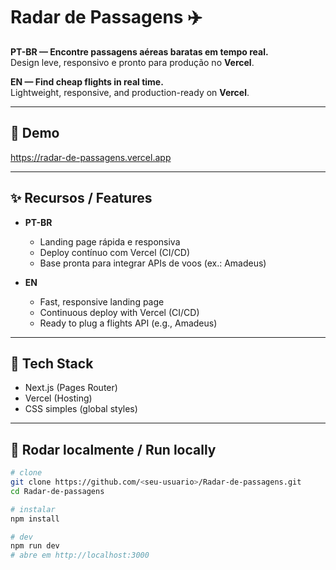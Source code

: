 # Radar de Passagens ✈️

**PT-BR — Encontre passagens aéreas baratas em tempo real.**  
Design leve, responsivo e pronto para produção no **Vercel**.

**EN — Find cheap flights in real time.**  
Lightweight, responsive, and production-ready on **Vercel**.

---

## 🔗 Demo
https://radar-de-passagens.vercel.app

---

## ✨ Recursos / Features
- **PT-BR**
  - Landing page rápida e responsiva
  - Deploy contínuo com Vercel (CI/CD)
  - Base pronta para integrar APIs de voos (ex.: Amadeus)

- **EN**
  - Fast, responsive landing page
  - Continuous deploy with Vercel (CI/CD)
  - Ready to plug a flights API (e.g., Amadeus)

---

## 🧱 Tech Stack
- Next.js (Pages Router)
- Vercel (Hosting)
- CSS simples (global styles)

---

## 🚀 Rodar localmente / Run locally

```bash
# clone
git clone https://github.com/<seu-usuario>/Radar-de-passagens.git
cd Radar-de-passagens

# instalar
npm install

# dev
npm run dev
# abre em http://localhost:3000
